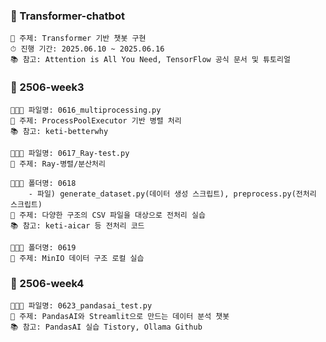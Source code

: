 ### 📂 Transformer-chatbot
```
📌 주제: Transformer 기반 챗봇 구현
⏱ 진행 기간: 2025.06.10 ~ 2025.06.16
📚 참고: Attention is All You Need, TensorFlow 공식 문서 및 튜토리얼
```

### 📂 2506-week3
```
👩🏻‍💻 파일명: 0616_multiprocessing.py
📌 주제: ProcessPoolExecutor 기반 병렬 처리
📚 참고: keti-betterwhy
```
```
👩🏻‍💻 파일명: 0617_Ray-test.py
📌 주제: Ray-병렬/분산처리
```
```
👩🏻‍💻 폴더명: 0618
    - 파일) generate_dataset.py(데이터 생성 스크립트), preprocess.py(전처리 스크립트)
📌 주제: 다양한 구조의 CSV 파일을 대상으로 전처리 실습
📚 참고: keti-aicar 등 전처리 코드
```
```
👩🏻‍💻 폴더명: 0619
📌 주제: MinIO 데이터 구조 로컬 실습
```


### 📂 2506-week4
```
👩🏻‍💻 파일명: 0623_pandasai_test.py
📌 주제: PandasAI와 Streamlit으로 만드는 데이터 분석 챗봇
📚 참고: PandasAI 실습 Tistory, Ollama Github
```
